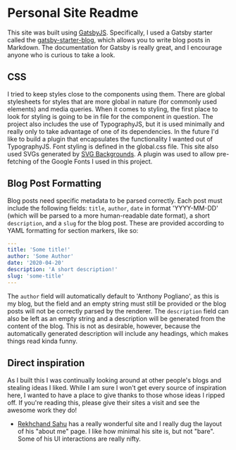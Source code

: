 # Personal Site Readme
This site was built using [GatsbyJS](https://www.gatsbyjs.org/). Specifically, I used a Gatsby starter called the [gatsby-starter-blog](https://www.gatsbyjs.org/starters/gatsbyjs/gatsby-starter-blog/), which allows you to write blog posts in Markdown. The documentation for Gatsby is really great, and I encourage anyone who is curious to take a look.

## CSS
I tried to keep styles close to the components using them. There are global stylesheets for styles that are more global in nature (for commonly used elements) and media queries. When it comes to styling, the first place to look for styling is going to be in file for the component in question. The project also includes the use of TypographyJS, but it is used minimally and really only to take advantage of one of its dependencies. In the future I'd like to build a plugin that encapsulates the functionality I wanted out of TypographyJS. Font styling is defined in the global.css file. This site also used SVGs generated by [SVG Backgrounds](https://www.svgbackgrounds.com). A plugin was used to allow pre-fetching of the Google Fonts I used in this project.

## Blog Post Formatting
Blog posts need specific metadata to be parsed correctly. Each post must include the following fields: `title`, `author`, `date` in format 'YYYY-MM-DD' (which will be parsed to a more human-readable date format), a short `description`, and a `slug` for the blog post. These are provided according to YAML formatting for section markers, like so:
```yaml
---
title: 'Some title!'
author: 'Some Author'
date: '2020-04-20'
description: 'A short description!'
slug: 'some-title'
---
```

The `author` field will automatically default to 'Anthony Pogliano', as this is my blog, but the field and an empty string must still be provided or the blog posts will not be correctly parsed by the renderer. The `description` field can also be left as an empty string and a description will be generated from the content of the blog. This is not as desirable, however, because the automatically generated description will include any headings, which makes things read kinda funny.

## Direct inspiration
As I built this I was continually looking around at other people's blogs and stealing ideas I liked. While I am sure I won't get every source of inspiration here, I wanted to have a place to give thanks to those whose ideas I ripped off. If you're reading this, please give their sites a visit and see the awesome work they do!

* [Rekhchand Sahu](https://rekhchandsahu.com/) has a really wonderful site and I really dug the layout of his "about me" page. I like how minimal his site is, but not "bare". Some of his UI interactions are really nifty.
